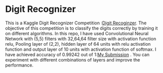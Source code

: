 # Digit Recognizer
This is a Kaggle Digit Recognizer Competition :[Digit Recoginzer](https://www.kaggle.com/c/digit-recognizer). 
The objective of this competition is to classify the digits correctly by training it on different algorithms. In this repo, I have used Convolutional Neural Network with (5,5) filters with 32,64,64 filter size with activation function relu, Pooling layer of (2,2), hidden layer of 64 units with relu activation function and output layer of 10 units with activation function of softmax. I have achieved accuracy of 0.99242 out of 1:[My Submission](https://www.kaggle.com/c/digit-recognizer/submissions) . You can experiment with different combinations of layers and improve the performance.
